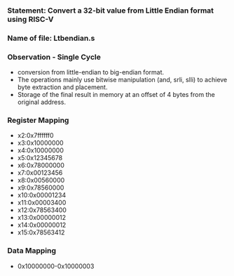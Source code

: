 
### Statement: Convert a 32-bit value from Little Endian format using RISC-V

### Name of file: Ltbendian.s

### Observation - Single Cycle
- conversion from little-endian to big-endian format.
- The operations mainly use bitwise manipulation (and, srli, slli) to achieve byte extraction and placement.
- Storage of the final result in memory at an offset of 4 bytes from the original address.
 
### Register Mapping
- x2:0x7ffffff0
- x3:0x10000000
- x4:0x10000000
- x5:0x12345678
- x6:0x78000000
- x7:0x00123456
- x8:0x00560000
- x9:0x78560000
- x10:0x00001234
- x11:0x00003400
- x12:0x78563400
- x13:0x00000012
- x14:0x00000012
- x15:0x78563412

### Data Mapping
- 0x10000000-0x10000003
